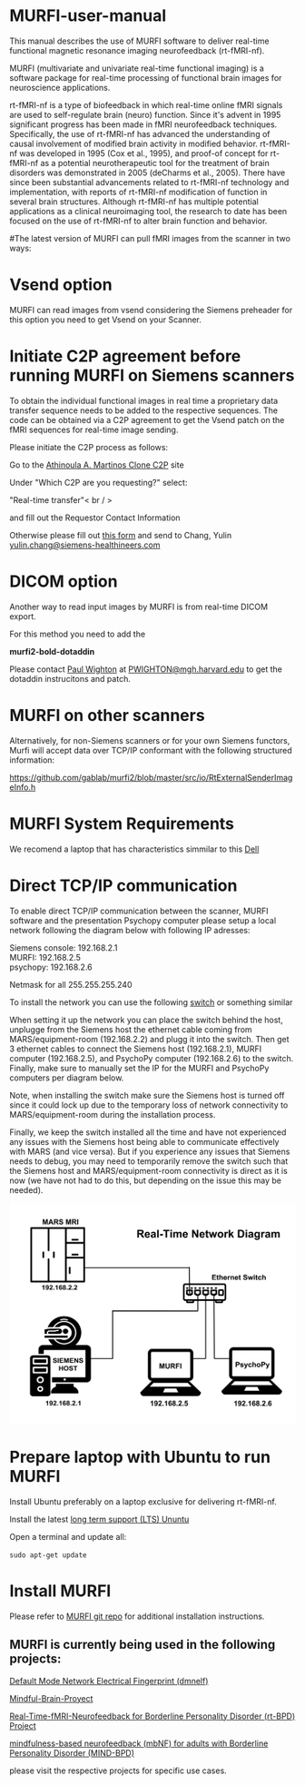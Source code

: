 # MURFI-user-manual

This manual describes the use of MURFI software to deliver real-time functional magnetic resonance imaging neurofeedback 
(rt-fMRI-nf).

MURFI (multivariate and univariate real-time functional imaging) is a software package for real-time processing of functional brain images for neuroscience applications.

rt-fMRI-nf is a type of biofeedback in which real-time online fMRI signals are used to self-regulate brain (neuro) function. Since it's advent in 1995 significant progress has been made in fMRI neurofeedback techniques. Specifically, the use of rt-fMRI-nf has advanced the understanding of causal involvement of modified brain activity in modified behavior. rt-fMRI-nf was developed in 1995 (Cox et al., 1995), and proof-of concept for rt-fMRI-nf as a potential neurotherapeutic tool for the treatment of brain disorders was demonstrated in 2005 (deCharms et al., 2005). There have since been substantial advancements related to rt-fMRI-nf technology and implementation, with reports of rt-fMRI-nf modification of function in several brain structures. Although rt-fMRI-nf has multiple potential applications as a clinical neuroimaging tool, the research to date has been focused on the use of rt-fMRI-nf to alter brain function and behavior.


#The latest version of MURFI can pull fMRI images from the scanner in two ways:

# Vsend option

MURFI can read images from vsend considering the Siemens preheader for this option you need to get Vsend on your Scanner.

# Initiate C2P agreement before running MURFI on Siemens scanners

To obtain the individual functional images in real time a proprietary data transfer sequence needs to be added to the respective sequences. The code can be obtained via a C2P agreement to get the Vsend patch on the fMRI sequences for real-time image sending. 

Please initiate the C2P process as follows:

Go to the [Athinoula A. Martinos Clone C2P](https://nam12.safelinks.protection.outlook.com/?url=https%3A%2F%2Fwww.nmr.mgh.harvard.edu%2Flab%2Fwebdev%2Fclone-c2p&data=05%7C01%7Cc.bauer%40northeastern.edu%7Cea729988697f40593f0808db3776e5ae%7Ca8eec281aaa34daeac9b9a398b9215e7%7C0%7C0%7C638164756028903418%7CUnknown%7CTWFpbGZsb3d8eyJWIjoiMC4wLjAwMDAiLCJQIjoiV2luMzIiLCJBTiI6Ik1haWwiLCJXVCI6Mn0%3D%7C3000%7C%7C%7C&sdata=xwa9Jq9Xq1EDjhU2n%2B9XrbrhvWrYM9%2BTmTbbeNs9NK0%3D&reserved=0) site 

Under "Which C2P are you requesting?" select:

"Real-time transfer"< br / >

and fill out the Requestor Contact Information 

Otherwise please fill out [this form](https://github.com/cccbauer/MURFI-user-manual/blob/main/C2P_Request_template_SiemensMR_updated.docx) and send to Chang, Yulin <yulin.chang@siemens-healthineers.com>










# DICOM option 

Another way to read input images by MURFI is from real-time DICOM export.

For this method you need to add the

**murfi2-bold-dotaddin** 

Please contact [Paul Wighton](https://www.nmr.mgh.harvard.edu/user/8244) at <PWIGHTON@mgh.harvard.edu> to get the dotaddin instrucitons and patch.

# MURFI on other scanners
 
Alternatively, for non-Siemens scanners or for your own Siemens functors, Murfi will accept data over TCP/IP conformant with the following structured information:

https://github.com/gablab/murfi2/blob/master/src/io/RtExternalSenderImageInfo.h









# MURFI System Requirements

We recomend a laptop that has characteristics simmilar to this [Dell](https://www.dell.com/en-us/shop/dell-computer-laptops/alienware-m18-r2-gaming-laptop/spd/alienware-m18-r2-laptop/#customization-anchor)

# Direct TCP/IP communication 

To enable direct TCP/IP communication between the scanner, MURFI software and the presentation Psychopy computer please setup a local network following the diagram below with following IP adresses:

Siemens console: 192.168.2.1 <br/>
MURFI:           192.168.2.5 <br/>
psychopy:        192.168.2.6 <br/>

Netmask for all 255.255.255.240

To install the network you can use the following [switch]([https://system76.com/laptops/gazelle#specs](https://www.amazon.com/NETGEAR-Ethernet-Unmanaged-Lifetime-Protection/dp/B00MPVR50A/ref=sr_1_1?dib=eyJ2IjoiMSJ9.oYrfDmoDQOAa9bOsMN_eFiQ25BbPTyOm8qO36ZX3HT3EG0rPU1I4UwcuFqTAtciFhxP0P52Kam7x9xX8hE8hHIY-hlzbrN0VMovZRzD5hWCE4CWF6sPTASJL3mkU5FvHg3lYpXHUZgQIVm7heeM0x6FxTPoxzQJA_R6QmvDrIWD6OTBvcrWys8MGeCWdamojq-75gStNf_IMyjpIFRqsqO0BQoP-Tko8Flsu-6XFEdkynE8ky9ZAsX6VXYsI5OWsQ0hGMklMsuvaon04WMNiS0Y02SAUtN-D-mOWQR_nCE8.Fg4eyGNwsHibzNptnqfld8I71_A5S3NjYasz1QVr7h0&dib_tag=se&keywords=NETGEAR+ProSAFE+8-Port+Gigabit+Switch+%28GS108%29&qid=1729206042&s=amazon-devices&sr=1-1)) or something similar

When setting it up the network you can place the switch behind the host, unplugge from the Siemens host the ethernet cable coming from MARS/equipment-room (192.168.2.2) and plugg it into the switch. Then get 3 ethernet cables to connect the Siemens host (192.168.2.1), MURFI computer (192.168.2.5), and PsychoPy computer (192.168.2.6) to the switch. Finally, make sure to manually set the IP for the MURFI and PsychoPy computers per diagram below.

 Note, when installing the switch make sure the Siemens host is turned off since it could lock up due to the temporary loss of network connectivity to MARS/equipment-room during the installation process.

 
Finally, we keep the switch installed all the time and have not experienced any issues with the Siemens host being able to communicate effectively with MARS (and vice versa). But if you experience any issues that Siemens needs to debug, you may need to temporarily remove the switch such that the Siemens host and MARS/equipment-room connectivity is direct as it is now (we have not had to do this, but depending on the issue this may be needed).


![alt text](https://github.com/cccbauer/MURFI-user-manual/blob/main/png/localNetwork.png?raw=true)







# Prepare laptop with Ubuntu to run MURFI

Install Ubuntu preferably on a laptop exclusive for delivering rt-fMRI-nf.

Install the latest [long term support (LTS) Ununtu](https://ubuntu.com/download/desktop)

Open a terminal and update all:

`sudo apt-get update`

# Install MURFI

Please refer to [MURFI git repo](https://github.com/gablab/murfi2) for additional installation instructions.

## MURFI is currently being used in the following projects:

[Default Mode Network Electrical Fingerprint (dmnelf)](https://github.com/cccbauer/dmnelf)

[Mindful-Brain-Proyect](https://github.com/pab2163/mindful_brain_project)

[Real-Time-fMRI-Neurofeedback for Borderline Personality Disorder (rt-BPD) Project](https://github.com/cccbauer/rt-BPD)

[mindfulness-based neurofeedback (mbNF) for adults with Borderline Personality Disorder (MIND-BPD)](https://github.com/cccbauer/MIND-BPD)

please visit the respective projects for specific use cases.










